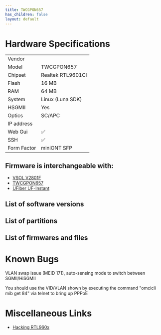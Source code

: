 ```yaml
---
title: TWCGPON657
has_children: false
layout: default
---
```


# Hardware Specifications

|             |                   |
| ----------- | ----------------- |
| Vendor      |                   |
| Model       | TWCGPON657        |
| Chipset     | Realtek RTL9601CI |
| Flash       | 16 MB             |
| RAM         | 64 MB             |
| System      | Linux (Luna SDK)  |
| HSGMII      | Yes               |
| Optics      | SC/APC            |
| IP address  |                   |
| Web Gui     | ✅                |
| SSH         | ✅                |
| Form Factor | miniONT SFP       |

## Firmware is interchangeable with:

- [VSOL V2801F](/ont-vsol-v2801f)
- [TWCGPON657](/ont-twcgpon657)
- [UFiber UF-Instant](/ont-ufiber-uf-instant) 

## List of software versions
## List of partitions
## List of firmwares and files

# Known Bugs

VLAN swap issue (MEID 171), auto-sensing mode to switch between SGMII/HiSGMII

You should use the VID/VLAN shown by executing the command "omcicli mib get 84" via telnet to bring up PPPoE


# Miscellaneous Links

- [Hacking RTL960x](https://github.com/Anime4000/RTL960x)


